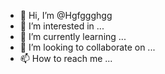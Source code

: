 - 👋 Hi, I’m @Hgfggghgg
- 👀 I’m interested in ...
- 🌱 I’m currently learning ...
- 💞️ I’m looking to collaborate on ...
- 📫 How to reach me ...

<!---
Hgfggghgg/Hgfggghgg is a ✨ special ✨ repository because its `README.md` (this file) appears on your GitHub profile.
You can click the Preview link to take a look at your changes.
--->
